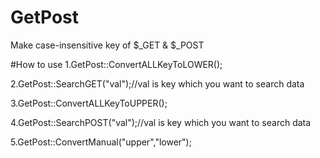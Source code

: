 # GetPost
Make case-insensitive key of $_GET & $_POST

#How to use
1.GetPost::ConvertALLKeyToLOWER();

2.GetPost::SearchGET("val");//val is key which you want to search data

3.GetPost::ConvertALLKeyToUPPER();

4.GetPost::SearchPOST("val");//val is key which you want to search data

5.GetPost::ConvertManual("upper","lower");
